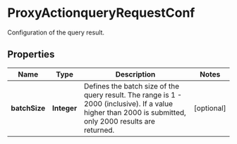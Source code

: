 

# ProxyActionqueryRequestConf

Configuration of the query result.

## Properties

| Name | Type | Description | Notes |
|------------ | ------------- | ------------- | -------------|
|**batchSize** | **Integer** | Defines the batch size of the query result. The range is 1 - 2000 (inclusive). If a value higher than 2000 is submitted, only 2000 results are returned.  |  [optional] |




